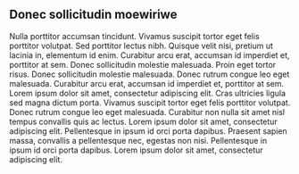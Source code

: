 ## Donec sollicitudin moewiriwe

Nulla porttitor accumsan tincidunt. Vivamus suscipit tortor eget felis porttitor volutpat. Sed porttitor lectus nibh. Quisque velit nisi, pretium ut lacinia in, elementum id enim. Curabitur arcu erat, accumsan id imperdiet et, porttitor at sem. Donec sollicitudin molestie malesuada. Proin eget tortor risus. Donec sollicitudin molestie malesuada. Donec rutrum congue leo eget malesuada. Curabitur arcu erat, accumsan id imperdiet et, porttitor at sem. Lorem ipsum dolor sit amet, consectetur adipiscing elit. Cras ultricies ligula sed magna dictum porta. Vivamus suscipit tortor eget felis porttitor volutpat. Donec rutrum congue leo eget malesuada. Curabitur non nulla sit amet nisl tempus convallis quis ac lectus. Lorem ipsum dolor sit amet, consectetur adipiscing elit. Pellentesque in ipsum id orci porta dapibus. Praesent sapien massa, convallis a pellentesque nec, egestas non nisi. Pellentesque in ipsum id orci porta dapibus. Lorem ipsum dolor sit amet, consectetur adipiscing elit.